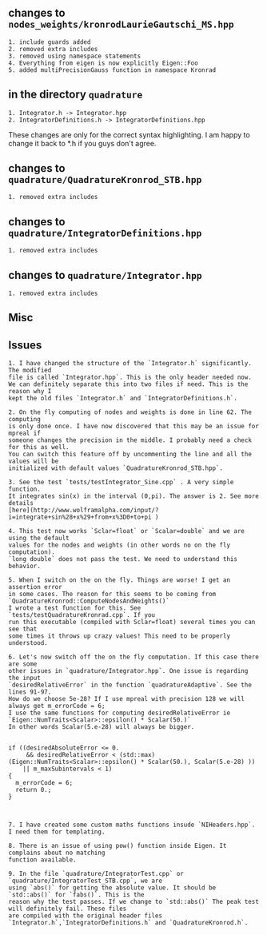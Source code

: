 ## changes to `nodes_weights/kronrodLaurieGautschi_MS.hpp`

    1. include guards added
    2. removed extra includes
    3. removed using namespace statements
    4. Everything from eigen is now explicitly Eigen::Foo
    5. added multiPrecisionGauss function in namespace Kronrad

## in the directory `quadrature`

    1. Integrator.h -> Integrator.hpp
    2. IntegratorDefinitions.h -> IntegratorDefinitions.hpp

These changes are only for the correct syntax highlighting. I am happy to change
it back to *.h if you guys don't agree.


## changes to `quadrature/QuadratureKronrod_STB.hpp`

    1. removed extra includes


## changes to `quadrature/IntegratorDefinitions.hpp`

    1. removed extra includes

## changes to `quadrature/Integrator.hpp`

    1. removed extra includes


## Misc



## Issues

    1. I have changed the structure of the `Integrator.h` significantly. The modified
    file is called `Integrator.hpp`. This is the only header needed now.
    We can definitely separate this into two files if need. This is the reason why I
    kept the old files `Integrator.h` and `IntegratorDefinitions.h`.

    2. On the fly computing of nodes and weights is done in line 62. The computing
    is only done once. I have now discovered that this may be an issue for mpreal if
    someone changes the precision in the middle. I probably need a check for this as well.
    You can switch this feature off by uncommenting the line and all the values will be
    initialized with default values `QuadratureKronrod_STB.hpp`.

    3. See the test `tests/testIntegrator_Sine.cpp` . A very simple function.
    It integrates sin(x) in the interval (0,pi). The answer is 2. See more details
    [here](http://www.wolframalpha.com/input/?i=integrate+sin%28+x%29+from+x%3D0+to+pi )

    4. This test now works `Sclar=float` or `Scalar=double` and we are using the default
    values for the nodes and weights (in other words no on the fly computation).
    `long double` does not pass the test. We need to understand this behavior.

    5. When I switch on the on the fly. Things are worse! I get an assertion error
    in some cases. The reason for this seems to be coming from `QuadratureKronrod::ComputeNodesAndWeights()`
    I wrote a test function for this. See `tests/testQuadratureKronrad.cpp`. If you
    run this executable (compiled with Sclar=float) several times you can see that
    some times it throws up crazy values! This need to be properly understood.

    6. Let's now switch off the on the fly computation. If this case there are some
    other issues in `quadrature/Integrator.hpp`. One issue is regarding the input
    `desiredRelativeError` in the function `quadratureAdaptive`. See the lines 91-97.
    How do we choose 5e-28? If I use mpreal with precision 128 we will always get m_errorCode = 6;
    I use the same functions for computing desiredRelativeError ie `Eigen::NumTraits<Scalar>::epsilon() * Scalar(50.)`
    In other words Scalar(5.e-28) will always be bigger.


    if ((desiredAbsoluteError <= 0.
         && desiredRelativeError < (std::max)(Eigen::NumTraits<Scalar>::epsilon() * Scalar(50.), Scalar(5.e-28) ))
        || m_maxSubintervals < 1)
    {
      m_errorCode = 6;
      return 0.;
    }



    7. I have created some custom maths functions insude `NIHeaders.hpp`. I need them for templating.

    8. There is an issue of using pow() function inside Eigen. It complains about no matching
    function available.

    9. In the file `quadrature/IntegratorTest.cpp` or `quadrature/IntegratorTest_STB.cpp`, we are
    using `abs()` for getting the absolute value. It should be `std::abs()` for `fabs()`. This is the
    reason why the test passes. If we change to `std::abs()` The peak test will definitely fail. These files
    are compiled with the original header files `Integrator.h`,`IntegratorDefinitions.h` and `QuadratureKronrod.h`.

